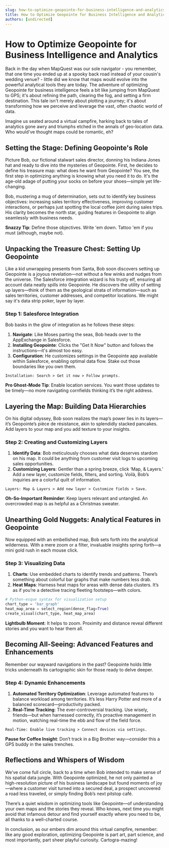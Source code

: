 ```yaml
---
slug: how-to-optimize-geopointe-for-business-intelligence-and-analytics
title: How to Optimize Geopointe for Business Intelligence and Analytics
authors: [undirected]
---
```



# How to Optimize Geopointe for Business Intelligence and Analytics

Back in the day when MapQuest was our sole navigator - you remember, that one time you ended up at a spooky back road instead of your cousin's wedding venue? - little did we know that maps would evolve into the powerful analytical tools they are today. The adventure of optimizing Geopointe for business intelligence feels a bit like jumping from MapQuest to GPS; it's about refining the path, clearing the fog, and setting a firm destination. This tale isn't merely about plotting a journey; it's about transforming how we perceive and leverage the vast, often chaotic world of data.

Imagine us seated around a virtual campfire, harking back to tales of analytics gone awry and triumphs etched in the annals of geo-location data. Who would've thought maps could be romantic, eh?

## Setting the Stage: Defining Geopointe's Role

Picture Bob, our fictional stalwart sales director, donning his Indiana Jones hat and ready to dive into the mysteries of Geopointe. First, he decides to define his treasure map: what does he want from Geopointe? You see, the first step in optimizing anything is knowing what you need it to do. It's the age-old adage of putting your socks on before your shoes—simple yet life-changing.

Bob, mustering a mug of determination, sets out to identify key business objectives: increasing sales territory effectiveness, improving customer interactions, or perhaps just spotting the local coffee joint during sales trips. His clarity becomes the north star, guiding features in Geopointe to align seamlessly with business needs.

**Snazzy Tip**: Define those objectives. Write 'em down. Tattoo 'em if you must (although, maybe not).

## Unpacking the Treasure Chest: Setting Up Geopointe

Like a kid unwrapping presents from Santa, Bob soon discovers setting up Geopointe is a joyous revelation—not without a few winks and nudges from the universe. The Salesforce integration wizard is his trusty elf, ensuring all account data neatly spills into Geopointe. He discovers the utility of setting up layers—think of them as the geological strata of information—such as sales territories, customer addresses, and competitor locations. We might say it's data strip poker, layer by layer.

### Step 1: Salesforce Integration

Bob basks in the glow of integration as he follows these steps:

1. **Navigate**: Like Moses parting the seas, Bob heads over to the AppExchange in Salesforce.
2. **Installing Geopointe**: Clicks the "Get It Now" button and follows the instructions—it's almost too easy.
3. **Configuration**: He customizes settings in the Geopointe app available within Salesforce, enabling optimal data flow. Stake out those boundaries like you own them.
   
```plaintext
Installation: Search > Get it now > Follow prompts.
```

**Pro Ghost-Mode Tip**: Enable location services. You want those updates to be timely—no more navigating cornfields thinking it’s the right address.

## Layering the Map: Building Data Hierarchies

On his digital odyssey, Bob soon realizes the map’s power lies in its layers—it’s Geopointe’s pièce de résistance, akin to splendidly stacked pancakes. Add layers to your map and you add texture to your insights.

### Step 2: Creating and Customizing Layers

1. **Identify Data**: Bob meticulously chooses what data deserves stardom on his map. It could be anything from customer visit logs to upcoming sales opportunities.
2. **Customizing Layers**: Gentler than a spring breeze, click ‘Map, & Layers.’ Add a new layer, customize fields, filters, and sorting. Voilà, Bob’s inquiries are a colorful quilt of information.

```plaintext
Layers: Map & Layers > Add new layer > Customize fields > Save.
```

**Oh-So-Important Reminder**: Keep layers relevant and untangled. An overcrowded map is as helpful as a Christmas sweater.

## Unearthing Gold Nuggets: Analytical Features in Geopointe

Now equipped with an embellished map, Bob sets forth into the analytical wilderness. With a mere zoom or a filter, invaluable insights spring forth—a mini gold rush in each mouse click.

### Step 3: Visualizing Data

1. **Charts**: Use embedded charts to identify trends and patterns. There’s something about colorful bar graphs that make numbers less drab.
2. **Heat Maps**: Harness heat maps for areas with dense data clusters. It’s as if you’re a detective tracing fleeting footsteps—with colors.

```python
# Python-esque syntax for visualization setup
chart_type = 'bar_graph'
heat_map_area = select_region(dense_flag=True)
create_visual(chart_type, heat_map_area)
```

**Lightbulb Moment**: It helps to zoom. Proximity and distance reveal different stories and you want to hear them all.

## Becoming All-Seeing: Advanced Features and Enhancements

Remember our wayward navigations in the past? Geopointe holds little tricks underneath its cartographic skin for those ready to delve deeper.

### Step 4: Dynamic Enhancements

1. **Automated Territory Optimization**: Leverage automated features to balance workload among territories. It’s less Harry Potter and more of a balanced scorecard—productivity packed.
2. **Real-Time Tracking**: The ever-controversial tracking. Use wisely, friends—but when harnessed correctly, it’s proactive management in motion, watching real-time the ebb and flow of the field force.

```plaintext
Real-Time: Enable live tracking > Connect devices via settings.
```

**Pause for Coffee Insight**: Don’t track in a Big Brother way—consider this a GPS buddy in the sales trenches.

## Reflections and Whispers of Wisdom

We’ve come full circle, back to a time when Bob intended to make sense of his spatial data jungle. With Geopointe optimized, he not only painted a high-resolution picture of his business landscape but found moments of joy—where a customer visit turned into a secured deal, a prospect uncovered a road less traveled, or simply finding Bob’s next pitstop café.

There’s a quiet wisdom in optimizing tools like Geopointe—of understanding your own maps and the stories they reveal. Who knows, next time you might avoid that infamous detour and find yourself exactly where you need to be, all thanks to a well-charted course.

In conclusion, as our embers dim around this virtual campfire, remember: like any good exploration, optimizing Geopointe is part art, part science, and most importantly, part sheer playful curiosity. Cartogra-mazing!